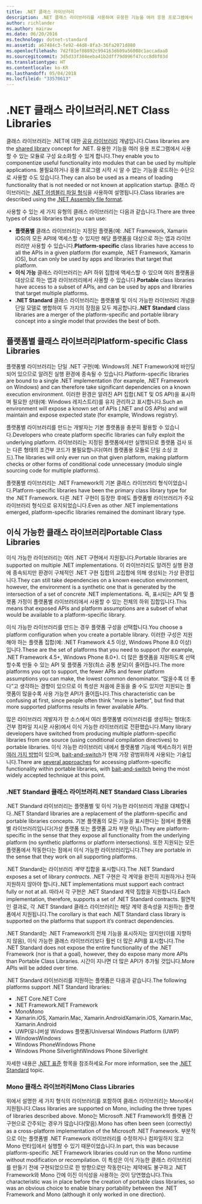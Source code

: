 ```yaml
---
title: .NET 클래스 라이브러리
description: .NET 클래스 라이브러리를 사용하여 유용한 기능을 여러 응용 프로그램에서 사용할 수 있는 모듈로 그룹화하는 방법을 알아봅니다.
author: richlander
ms.author: mairaw
ms.date: 06/20/2016
ms.technology: dotnet-standard
ms.assetid: a67484c3-fe92-44d8-8fa3-36fa2071d880
ms.openlocfilehash: 7d2f81ef08892c994163d609a56008c1accadaa8
ms.sourcegitcommit: 3d5d33f384eeba41b2dff79d096f47ccc8d8f03d
ms.translationtype: HT
ms.contentlocale: ko-KR
ms.lasthandoff: 05/04/2018
ms.locfileid: "33570613"
---
```

# <a name="net-class-libraries"></a><span data-ttu-id="a0d08-103">.NET 클래스 라이브러리</span><span class="sxs-lookup"><span data-stu-id="a0d08-103">.NET Class Libraries</span></span>

<span data-ttu-id="a0d08-104">클래스 라이브러리는 .NET에 대한 [공유 라이브러리](https://en.wikipedia.org/wiki/Library_%28computing%29#Shared_libraries) 개념입니다.</span><span class="sxs-lookup"><span data-stu-id="a0d08-104">Class libraries are the [shared library](https://en.wikipedia.org/wiki/Library_%28computing%29#Shared_libraries) concept for .NET.</span></span> <span data-ttu-id="a0d08-105">유용한 기능을 여러 응용 프로그램에서 사용할 수 있는 모듈로 구성 요소화할 수 있게 합니다.</span><span class="sxs-lookup"><span data-stu-id="a0d08-105">They enable you to componentize useful functionality into modules that can be used by multiple applications.</span></span> <span data-ttu-id="a0d08-106">불필요하거나 응용 프로그램 시작 시 알 수 없는 기능을 로드하는 수단으로 사용할 수도 있습니다.</span><span class="sxs-lookup"><span data-stu-id="a0d08-106">They can also be used as a means of loading functionality that is not needed or not known at application startup.</span></span> <span data-ttu-id="a0d08-107">클래스 라이브러리는 [.NET 어셈블리 파일 형식](assembly-format.md)을 사용하여 설명됩니다.</span><span class="sxs-lookup"><span data-stu-id="a0d08-107">Class libraries are described using the [.NET Assembly file format](assembly-format.md).</span></span>

<span data-ttu-id="a0d08-108">사용할 수 있는 세 가지 유형의 클래스 라이브러리는 다음과 같습니다.</span><span class="sxs-lookup"><span data-stu-id="a0d08-108">There are three types of class libraries that you can use:</span></span>

*   <span data-ttu-id="a0d08-109">**플랫폼별** 클래스 라이브러리는 지정된 플랫폼(예: .NET Framework, Xamarin iOS)의 모든 API에 액세스할 수 있지만 해당 플랫폼을 대상으로 하는 앱과 라이브러리만 사용할 수 있습니다.</span><span class="sxs-lookup"><span data-stu-id="a0d08-109">**Platform-specific** class libraries have access to all the APIs in a given platform (for example, .NET Framework, Xamarin iOS), but can only be used by apps and libraries that target that platform.</span></span>
*   <span data-ttu-id="a0d08-110">**이식 가능** 클래스 라이브러리는 API 하위 집합에 액세스할 수 있으며 여러 플랫폼을 대상으로 하는 앱과 라이브러리에서 사용할 수 있습니다.</span><span class="sxs-lookup"><span data-stu-id="a0d08-110">**Portable** class libraries have access to a subset of APIs, and can be used by apps and libraries that target multiple platforms.</span></span>
*   <span data-ttu-id="a0d08-111">**.NET Standard** 클래스 라이브러리는 플랫폼별 및 이식 가능한 라이브러리 개념을 단일 모델로 병합하여 두 가지의 장점을 모두 제공합니다.</span><span class="sxs-lookup"><span data-stu-id="a0d08-111">**.NET Standard** class libraries are a merger of the platform-specific and portable library concept into a single model that provides the best of both.</span></span>

## <a name="platform-specific-class-libraries"></a><span data-ttu-id="a0d08-112">플랫폼별 클래스 라이브러리</span><span class="sxs-lookup"><span data-stu-id="a0d08-112">Platform-specific Class Libraries</span></span>

<span data-ttu-id="a0d08-113">플랫폼별 라이브러리는 단일 .NET 구현(예: Windows의 .NET Framework)에 바인딩되어 있으므로 알려진 실행 환경에 종속될 수 있습니다.</span><span class="sxs-lookup"><span data-stu-id="a0d08-113">Platform-specific libraries are bound to a single .NET implementation (for example, .NET Framework on Windows) and can therefore take significant dependencies on a known execution environment.</span></span> <span data-ttu-id="a0d08-114">이러한 환경은 알려진 API 집합(.NET 및 OS API)을 표시하며 필요한 상태(예: Windows 레지스트리)를 유지 관리하고 표시합니다.</span><span class="sxs-lookup"><span data-stu-id="a0d08-114">Such an environment will expose a known set of APIs (.NET and OS APIs) and will maintain and expose expected state (for example, Windows registry).</span></span>

<span data-ttu-id="a0d08-115">플랫폼별 라이브러리를 만드는 개발자는 기본 플랫폼을 충분히 활용할 수 있습니다.</span><span class="sxs-lookup"><span data-stu-id="a0d08-115">Developers who create platform specific libraries can fully exploit the underlying platform.</span></span> <span data-ttu-id="a0d08-116">라이브러리는 지정된 플랫폼에서만 실행되므로 플랫폼 검사 또는 다른 형태의 조건부 코드가 불필요합니다(여러 플랫폼용 모듈로 단일 소싱 코드).</span><span class="sxs-lookup"><span data-stu-id="a0d08-116">The libraries will only ever run on that given platform, making platform checks or other forms of conditional code unnecessary (modulo single sourcing code for multiple platforms).</span></span>

<span data-ttu-id="a0d08-117">플랫폼별 라이브러리는 .NET Framework의 기본 클래스 라이브러리 형식이었습니다.</span><span class="sxs-lookup"><span data-stu-id="a0d08-117">Platform-specific libraries have been the primary class library type for the .NET Framework.</span></span> <span data-ttu-id="a0d08-118">다른 .NET 구현이 등장한 후에도 플랫폼별 라이브러리가 주요 라이브러리 형식으로 유지되었습니다.</span><span class="sxs-lookup"><span data-stu-id="a0d08-118">Even as other .NET implementations emerged, platform-specific libraries remained the dominant library type.</span></span>

## <a name="portable-class-libraries"></a><span data-ttu-id="a0d08-119">이식 가능한 클래스 라이브러리</span><span class="sxs-lookup"><span data-stu-id="a0d08-119">Portable Class Libraries</span></span>

<span data-ttu-id="a0d08-120">이식 가능한 라이브러리는 여러 .NET 구현에서 지원됩니다.</span><span class="sxs-lookup"><span data-stu-id="a0d08-120">Portable libraries are supported on multiple .NET implementations.</span></span> <span data-ttu-id="a0d08-121">이 라이브러리도 알려진 실행 환경에 종속되지만 환경이 구체적인 .NET 구현 집합의 교집합에 의해 생성되는 가상 환경입니다.</span><span class="sxs-lookup"><span data-stu-id="a0d08-121">They can still take dependencies on a known execution environment, however, the environment is a synthetic one that is generated by the intersection of a set of concrete .NET implementations.</span></span> <span data-ttu-id="a0d08-122">즉, 표시되는 API 및 플랫폼 가정이 플랫폼별 라이브러리에서 사용할 수 있는 전체의 하위 집합입니다.</span><span class="sxs-lookup"><span data-stu-id="a0d08-122">This means that exposed APIs and platform assumptions are a subset of what would be available to a platform-specific library.</span></span>

<span data-ttu-id="a0d08-123">이식 가능한 라이브러리를 만드는 경우 플랫폼 구성을 선택합니다.</span><span class="sxs-lookup"><span data-stu-id="a0d08-123">You choose a platform configuration when you create a portable library.</span></span> <span data-ttu-id="a0d08-124">이러한 구성은 지원해야 하는 플랫폼 집합(예: .NET Framework 4.5 이상, Windows Phone 8.0 이상)입니다.</span><span class="sxs-lookup"><span data-stu-id="a0d08-124">These are the set of platforms that you need to support (for example, .NET Framework 4.5+, Windows Phone 8.0+).</span></span> <span data-ttu-id="a0d08-125">더 많은 플랫폼을 지원하도록 선택할수록 만들 수 있는 API 및 플랫폼 가정(최소 공통 분모)이 줄어듭니다.</span><span class="sxs-lookup"><span data-stu-id="a0d08-125">The more platforms you opt to support, the fewer APIs and fewer platform assumptions you can make, the lowest common denominator.</span></span> <span data-ttu-id="a0d08-126">“많을수록 더 좋다”고 생각하는 경향이 있으므로 이 특성은 처음에 혼동을 줄 수도 있지만 지원되는 플랫폼이 많을수록 사용 가능한 API가 줄어듭니다.</span><span class="sxs-lookup"><span data-stu-id="a0d08-126">This characteristic can be confusing at first, since people often think "more is better", but find that more supported platforms results in fewer available APIs.</span></span>

<span data-ttu-id="a0d08-127">많은 라이브러리 개발자가 한 소스에서 여러 플랫폼별 라이브러리를 생성하는 형태(조건부 컴파일 지시문 사용)에서 이식 가능한 라이브러리로 전환했습니다.</span><span class="sxs-lookup"><span data-stu-id="a0d08-127">Many library developers have switched from producing multiple platform-specific libraries from one source (using conditional compilation directives) to portable libraries.</span></span> <span data-ttu-id="a0d08-128">이식 가능한 라이브러리 내에서 플랫폼별 기능에 액세스하기 위한 [여러 가지 방법](https://blog.stephencleary.com/2012/11/portable-class-library-enlightenment.html)이 있으며, [bait-and-switch](https://log.paulbetts.org/the-bait-and-switch-pcl-trick/)가 현재 가장 광범위하게 사용되는 기술입니다.</span><span class="sxs-lookup"><span data-stu-id="a0d08-128">There are [several approaches](https://blog.stephencleary.com/2012/11/portable-class-library-enlightenment.html) for accessing platform-specific functionality within portable libraries, with [bait-and-switch](https://log.paulbetts.org/the-bait-and-switch-pcl-trick/) being the most widely accepted technique at this point.</span></span>

### <a name="net-standard-class-libraries"></a><span data-ttu-id="a0d08-129">.NET Standard 클래스 라이브러리</span><span class="sxs-lookup"><span data-stu-id="a0d08-129">.NET Standard Class Libraries</span></span>

<span data-ttu-id="a0d08-130">.NET Standard 라이브러리는 플랫폼별 및 이식 가능한 라이브러리 개념을 대체합니다.</span><span class="sxs-lookup"><span data-stu-id="a0d08-130">.NET Standard libraries are a replacement of the platform-specific and portable libraries concepts.</span></span> <span data-ttu-id="a0d08-131">기본 플랫폼의 모든 기능을 표시한다는 점에서 플랫폼별 라이브러리입니다(가상 플랫폼 또는 플랫폼 교차 부분 아님).</span><span class="sxs-lookup"><span data-stu-id="a0d08-131">They are platform-specific in the sense that they expose all functionality from the underlying platform (no synthetic platforms or platform intersections).</span></span> <span data-ttu-id="a0d08-132">또한 지원되는 모든 플랫폼에서 작동한다는 점에서 이식 가능한 라이브러리입니다.</span><span class="sxs-lookup"><span data-stu-id="a0d08-132">They are portable in the sense that they work on all supporting platforms.</span></span>

<span data-ttu-id="a0d08-133">.NET Standard는 라이브러리 _계약_ 집합을 표시합니다.</span><span class="sxs-lookup"><span data-stu-id="a0d08-133">The .NET Standard exposes a set of library _contracts_.</span></span> <span data-ttu-id="a0d08-134">.NET 구현은 각 계약을 완전히 지원하거나 전혀 지원하지 않아야 합니다.</span><span class="sxs-lookup"><span data-stu-id="a0d08-134">.NET implementations must support each contract fully or not at all.</span></span> <span data-ttu-id="a0d08-135">따라서 각 구현은 .NET Standard 계약 집합을 지원합니다.</span><span class="sxs-lookup"><span data-stu-id="a0d08-135">Each implementation, therefore, supports a set of .NET Standard contracts.</span></span> <span data-ttu-id="a0d08-136">필연적인 결과로, 각 .NET Standard 클래스 라이브러리는 해당 계약 종속성을 지원하는 플랫폼에서 지원됩니다.</span><span class="sxs-lookup"><span data-stu-id="a0d08-136">The corollary is that each .NET Standard class library is supported on the platforms that support it’s contract dependencies.</span></span>

<span data-ttu-id="a0d08-137">.NET Standard는 .NET Framework의 전체 기능을 표시하지는 않지만(이를 지향하지 않음), 이식 가능한 클래스 라이브러리보다 훨씬 더 많은 API를 표시합니다.</span><span class="sxs-lookup"><span data-stu-id="a0d08-137">The .NET Standard does not expose the entire functionality of the .NET Framework (nor is that a goal), however, they do expose many more APIs than Portable Class Libraries.</span></span> <span data-ttu-id="a0d08-138">시간이 지나면 더 많은 API가 추가될 것입니다.</span><span class="sxs-lookup"><span data-stu-id="a0d08-138">More APIs will be added over time.</span></span>

<span data-ttu-id="a0d08-139">.NET Standard 라이브러리를 지원하는 플랫폼은 다음과 같습니다.</span><span class="sxs-lookup"><span data-stu-id="a0d08-139">The following platforms support .NET Standard libraries:</span></span>

* <span data-ttu-id="a0d08-140">.NET Core</span><span class="sxs-lookup"><span data-stu-id="a0d08-140">.NET Core</span></span>
* <span data-ttu-id="a0d08-141">.NET Framework</span><span class="sxs-lookup"><span data-stu-id="a0d08-141">.NET Framework</span></span>
* <span data-ttu-id="a0d08-142">Mono</span><span class="sxs-lookup"><span data-stu-id="a0d08-142">Mono</span></span>
* <span data-ttu-id="a0d08-143">Xamarin.iOS, Xamarin.Mac, Xamarin.Android</span><span class="sxs-lookup"><span data-stu-id="a0d08-143">Xamarin.iOS, Xamarin.Mac, Xamarin.Android</span></span>
* <span data-ttu-id="a0d08-144">UWP(유니버설 Windows 플랫폼)</span><span class="sxs-lookup"><span data-stu-id="a0d08-144">Universal Windows Platform (UWP)</span></span>
* <span data-ttu-id="a0d08-145">Windows</span><span class="sxs-lookup"><span data-stu-id="a0d08-145">Windows</span></span>
* <span data-ttu-id="a0d08-146">Windows Phone</span><span class="sxs-lookup"><span data-stu-id="a0d08-146">Windows Phone</span></span>
* <span data-ttu-id="a0d08-147">Windows Phone Silverlight</span><span class="sxs-lookup"><span data-stu-id="a0d08-147">Windows Phone Silverlight</span></span>

<span data-ttu-id="a0d08-148">자세한 내용은 [.NET 표준](net-standard.md) 항목을 참조하세요.</span><span class="sxs-lookup"><span data-stu-id="a0d08-148">For more information, see the [.NET Standard](net-standard.md) topic.</span></span>

### <a name="mono-class-libraries"></a><span data-ttu-id="a0d08-149">Mono 클래스 라이브러리</span><span class="sxs-lookup"><span data-stu-id="a0d08-149">Mono Class Libraries</span></span>

<span data-ttu-id="a0d08-150">위에서 설명한 세 가지 형식의 라이브러리를 포함하여 클래스 라이브러리는 Mono에서 지원됩니다.</span><span class="sxs-lookup"><span data-stu-id="a0d08-150">Class libraries are supported on Mono, including the three types of libraries described above.</span></span> <span data-ttu-id="a0d08-151">Mono는 Microsoft .NET Framework의 플랫폼 간 구현으로 간주되는 경우가 많습니다(맞음).</span><span class="sxs-lookup"><span data-stu-id="a0d08-151">Mono has often been seen (correctly) as a cross-platform implementation of the Microsoft .NET Framework.</span></span> <span data-ttu-id="a0d08-152">부분적으로 이는 플랫폼별 .NET Framework 라이브러리를 수정하거나 컴파일하지 않고 Mono 런타임에서 실행할 수 있기 때문이었습니다.</span><span class="sxs-lookup"><span data-stu-id="a0d08-152">In part, this was because platform-specific .NET Framework libraries could run on the Mono runtime without modification or recompilation.</span></span> <span data-ttu-id="a0d08-153">이 특성은 이식 가능한 클래스 라이브러리를 만들기 전에 구현되었으므로 한 방향으로만 작동한다는 제약에도 불구하고 .NET Framework와 Mono 간에 이진 이식성을 사용하는 것이 당연했습니다.</span><span class="sxs-lookup"><span data-stu-id="a0d08-153">This characteristic was in place before the creation of portable class libraries, so was an obvious choice to enable binary portability between the .NET Framework and Mono (although it only worked in one direction).</span></span>
